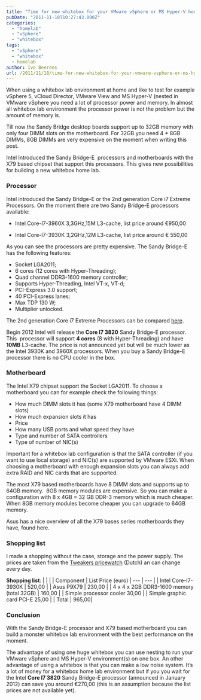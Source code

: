 ```yaml
---
title: "Time for new whitebox for your VMware vSphere or MS Hyper-V home lab environment?"
pubDate: "2011-11-18T10:27:43.000Z"
categories: 
  - "homelab"
  - "vSphere"
  - "whitebox"
tags: 
  - "vSphere"
  - "whitebox"
  - homelab
author: Ivo Beerens
url: /2011/11/18/time-for-new-whitebox-for-your-vmware-vsphere-or-ms-hyper-v-home-lab-environment/
---
```


When using a whitebox lab environment at home and like to test for example vSphere 5, vCloud Director, VMware View and MS Hyper-V (nested in VMware vSphere you need a lot of processor power and memory. In almost all whitebox lab environment the processor power is not the problem but the amount of memory is.

Till now the Sandy Bridge desktop boards support up to 32GB memory with only four DIMM slots on the motherboard. For 32GB you need 4 * 8GB DIMMs, 8GB DIMMs are very expensive on the moment when writing this post.

Intel Introduced the Sandy Bridge-E  processors and motherboards with the X79 based chipset that support this processors. This gives new possibilities for building a new whitebox home lab.

### Processor

Intel introduced the Sandy Bridge-E or the 2nd generation Core i7 Extreme Processors. On the moment there are two Sandy Bridge-E processors available:

- Intel Core-I7-3960X 3,3GHz,15M L3-cache, list price around €950,00

- Intel Core-I7-3930K 3,2GHz,12M L3-cache, list price around € 550,00

As you can see the processors are pretty expensive. The Sandy Bridge-E has the following features:
- Socket LGA2011;
- 6 cores (12 cores with Hyper-Threading);
- Quad channel DDR3-1600 memory controller;
- Supports Hyper-Threading, Intel VT-x, VT-d;
- PCI-Express 3.0 support;
- 40 PCI-Express lanes;
- Max TDP 130 W;
- Multiplier unlocked.

The 2nd generation Core i7 Extreme Processors can be compared [here](http://ark.intel.com/).

Begin 2012 Intel will release the **Core I7 3820** Sandy Bridge-E processor. This  processor will support **4 cores** (8 with Hyper-Threading) and have **10MB** L3-cache. The price is not announced yet but will be much lower as the Intel 3930K and 3960X processors. When you buy a Sandy Bridge-E processor there is no CPU cooler in the box.

### Motherboard

The Intel X79 chipset support the Socket LGA2011. To choose a motherboard you can for example check the following things:
- How much DIMM slots it has (some X79 motherboard have 4 DIMM slots)
- How much expansion slots it has
- Price
- How many USB ports and what speed they have
- Type and number of SATA controllers
- Type of number of NIC(s)

Important for a whitebox lab configuration is that the SATA controller (if you want to use local storage) and NIC(s) are supported by VMware ESXi. When choosing a motherboard with enough expansion slots you can always add extra RAID and NIC cards that are supported.

The most X79 based motherboards have 8 DIMM slots and supports up to 64GB memory.  8GB memory modules are expensive. So you can make a configuration with 8 x 4GB = 32 GB DDR-3 memory which is much cheaper. When 8GB memory modules become cheaper you can upgrade to 64GB memory.

Asus has a nice overview of all the X79 bases series motherboards they have, found here.

### Shopping list

I made a shopping without the case, storage and the power supply. The prices are taken from the [Tweakers pricewatch](http://tweakers.net/pricewatch/) (Dutch) an can change every day.

**Shopping list**:
| | |
| Component | List Price (euro)
| --- | --- |
| Intel Core-I7-3930K	| 520,00 |
| Asus P9X79 | 230,00 |
| 4 x 4 x 2GB DDR3-1600 memory (total 32GB)	| 160,00 |
| Simple processor cooler	30,00 |
| Simple graphic card PCI-E	25,00 |
| Total	| 965,00|

### Conclusion

With the Sandy Bridge-E processor and X79 based motherboard you can build a monster whitebox lab environment with the best performance on the moment.

The advantage of using one huge whitebox you can use nesting to run your VMware vSphere and MS Hyper-V environment(s) on one box. An other advantage of using a whitebox is that you can make a low noise system. It’s a lot of money for a whitebox home lab environment but if you you wait for the Intel **Core I7 3820** Sandy Bridge-E processor (announced in January 2012) can save you around €270,00 (this is an assumption because the list prices are not available yet).